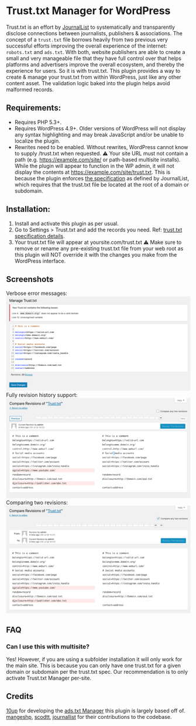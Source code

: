 # Trust.txt Manager for WordPress

Trust.txt is an effort by [JournalList](https://journallist.net/about) to systematically and transparently disclose connections between journalists, publishers & associations. The concept of a `trust.txt` file borrows heavily from two previous very successful efforts improving the overall experience of the internet: `robots.txt` and `ads.txt`. With both, website publishers are able to create a small and very manageable file that they have full control over that helps platforms and advertisers improve the overall ecosystem, and thereby the experience for users. So it is with trust.txt.
This plugin provides a way to create & manage your trust.txt from within WordPress, just like any other content asset. The validation logic baked into the plugin helps avoid malformed records.

## Requirements:

* Requires PHP 5.3+.
* Requires WordPress 4.9+. Older versions of WordPress will not display any syntax highlighting and may break JavaScript and/or be unable to localize the plugin.
* Rewrites need to be enabled. Without rewrites, WordPress cannot know to supply /trust.txt when requested.
⚠ Your site URL must not contain a path (e.g. https://example.com/site/ or path-based multisite installs). While the plugin will appear to function in the WP admin, it will not display the contents at https://example.com/site/trust.txt. This is because the plugin enforces [the specification](https://journallist.net/reference-document-for-trust-txt-specifications) as defined by JournalList, which requires that the trust.txt file be located at the root of a domain or subdomain.

## Installation:

1. Install and activate this plugin as per usual.
1. Go to Settings > Trust.txt and add the records you need. Ref: [trust.txt specification details](https://journallist.net/reference-document-for-trust-txt-specifications).
1. Your trust.txt file will appear at yoursite.com/trust.txt
⚠ Make sure to remove or rename any pre-existing trust.txt file from your web root as this plugin will NOT override it with the changes you make from the WordPress interface.

## Screenshots

Verbose error messages:
![Screenshot of trust.txt editor](.wordpress-org/screenshot-1.png "Verbose error messages")
Fully revision history support:
![Screenshot of trust.txt in Revisions editor](.wordpress-org/screenshot-2.png "Fully revision history support")
Comparing two revisions:
![Screenshot of trust.txt in Revisions editor](.wordpress-org/screenshot-3.png "Comparing two revisions")

## FAQ

### Can I use this with multisite?

Yes! However, if you are using a subfolder installation it will only work for the main site. This is because you can only have one trust.txt for a given domain or subdomain per the trust.txt spec. Our recommendation is to only activate Trust.txt Manager per-site.

## Credits

[10up](https://10up.com/) for developing the [ads.txt Manager](https://github.com/10up/ads-txt) this plugin is largely based off of.
[mangeshp](http://profiles.wordpress.org/mangeshp), [scodtt](https://profiles.wordpress.org/scodtt), [journallist](https://profiles.wordpress.org/journallist) for their contributions to the codebase.